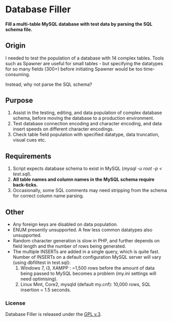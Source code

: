 
# Database Filler

####  Fill a multi-table MySQL database with test data by parsing the SQL schema file.

## Origin

I needed to test the population of a database with 14 complex tables. Tools such as Spawner are useful for small tables - but specifying the datatypes for so many fields (300+) before initiating Spawner would be too time-consuming.

Instead, why not parse the SQL schema?

## Purpose
1. Assist in the testing, editing, and data population of complex database schema, before moving the database to a production environment.
2. Test database connection encoding and character encoding, and data insert speeds on different character encodings.
3. Check table field population with specified datatype, data truncation, visual cues etc.

## Requirements
1. Script expects database schema to exist in MySQL (*mysql -u root -p < test.sql*).
2. **All table names and column names in the MySQL schema require back-ticks.**
4. Occasionally, some SQL comments may need stripping from the schema for correct column name parsing.

## Other
- Any foreign keys are disabled on data population.
- ENUM presently unsupported.  A few less common datatypes also unsupported.
- Random character generation is slow in PHP, and further depends on field length and the number of rows being generated.
- The multiple INSERTs are added in a single query, which is quite fast. Number of INSERTs on a default configuration MySQL server will vary (using dbfilltest in test.sql):
    1. Windows 7, i3, XAMPP : ~1,500 rows before the amount of data being passed to MySQL becomes a problem (my.ini settings will need optimising).
    2. Linux Mint, Core2, mysqld (default my.cnf): 10,000 rows, SQL insertion = 1.5 seconds.


### License

Database Filler is released under the [GPL v.3](https://www.gnu.org/licenses/gpl-3.0.html).
